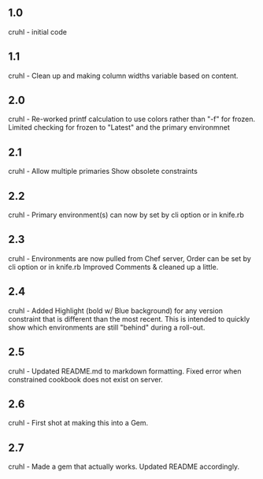 1.0
-----
cruhl - initial code

1.1
-----
cruhl - Clean up and making column widths variable based on content.

2.0
-----
cruhl - Re-worked printf calculation to use colors rather than "-f" for frozen.
	Limited checking for frozen to "Latest" and the primary environmnet

2.1
-----
cruhl - Allow multiple primaries
	Show obsolete constraints

2.2
----
cruhl - Primary environment(s) can now by set by cli option or in knife.rb

2.3
----
cruhl - Environments are now pulled from Chef server, Order can be set by cli option or in knife.rb
	Improved Comments & cleaned up a little.

2.4
----
cruhl - Added Highlight (bold w/ Blue background) for any version constraint that is different than the most recent.
        This is intended to quickly show which environments are still "behind" during a roll-out.

2.5
----
cruhl - Updated README.md to markdown formatting.
	Fixed error when constrained cookbook does not exist on server.
	
2.6
----
cruhl - First shot at making this into a Gem.

2.7
----
cruhl - Made a gem that actually works.
	Updated README accordingly.
